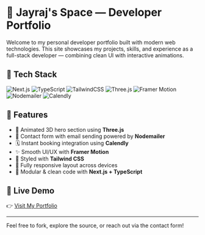 # 🌌 Jayraj's Space — Developer Portfolio

Welcome to my personal developer portfolio built with modern web technologies. This site showcases my projects, skills, and experience as a full-stack developer — combining clean UI with interactive animations.

## 🚀 Tech Stack

![Next.js](https://img.shields.io/badge/Next.js-000?style=for-the-badge&logo=nextdotjs&logoColor=white)
![TypeScript](https://img.shields.io/badge/TypeScript-3178c6?style=for-the-badge&logo=typescript&logoColor=white)
![TailwindCSS](https://img.shields.io/badge/TailwindCSS-38B2AC?style=for-the-badge&logo=tailwindcss&logoColor=white)
![Three.js](https://img.shields.io/badge/Three.js-000000?style=for-the-badge&logo=three.js&logoColor=white)
![Framer Motion](https://img.shields.io/badge/Framer--Motion-EF008C?style=for-the-badge&logo=framer&logoColor=white)
![Nodemailer](https://img.shields.io/badge/Nodemailer-3C3C3C?style=for-the-badge&logo=nodemailer&logoColor=white)
![Calendly](https://img.shields.io/badge/Calendly-006BFF?style=for-the-badge&logo=calendly&logoColor=white)

## 📂 Features 

- 🌠 Animated 3D hero section using **Three.js**
- 💌 Contact form with email sending powered by **Nodemailer**
- 🗓️ Instant booking integration using **Calendly**
- ✨ Smooth UI/UX with **Framer Motion**
- 🎨 Styled with **Tailwind CSS**
- 📱 Fully responsive layout across devices
- 🧩 Modular & clean code with **Next.js + TypeScript**

## 🔗 Live Demo

👉 [Visit My Portfolio](https://jayrajspace.vercel.app)

---

Feel free to fork, explore the source, or reach out via the contact form! 

